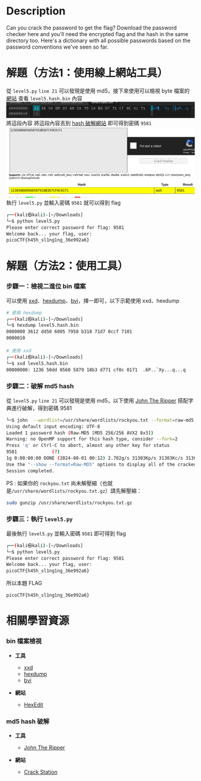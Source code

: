 # Description
Can you crack the password to get the flag? Download the password checker here and you'll need the encrypted flag and the hash in the same directory too. Here's a dictionary with all possible passwords based on the password conventions we've seen so far.


# 解題（方法1：使用線上網站工具）
從 `level5.py` `line 21` 可以發現是使用 md5，接下來使用可以檢視 byte 檔案的 [網站](https://hexed.it/) 查看 `level5.hash.bin` 內容
![byte](../assets/PW_Crack5__1.png)
將這段內容
將這段內容丟到 [hash 破解網站](https://crackstation.net/) 即可得到密碼 `9581`
![pqssword](../assets/PW_Crack5__2.png)
執行 `level5.py` 並輸入密碼 `9581` 就可以得到 flag
```bash
┌──(kali㉿kali)-[~/Downloads]
└─$ python level5.py 
Please enter correct password for flag: 9581
Welcome back... your flag, user:
picoCTF{h45h_sl1ng1ng_36e992a6}
```

# 解題（方法2：使用工具）
### 步驟一：檢視二進位 bin 檔案
可以使用 [xxd](../Info/xxd.md)、[hexdump](../Info/hexdump.md)、[bvi](../Info/bvi.md)，擇一即可，以下示範使用 xxd、hexdump
```bash
# 使用 hexdump
┌──(kali㉿kali)-[~/Downloads]
└─$ hexdump level5.hash.bin 
0000000 3612 dd50 6005 7958 b318 71d7 0ccf 7101
0000010

# 使用 xxd
┌──(kali㉿kali)-[~/Downloads]
└─$ xxd level5.hash.bin 
00000000: 1236 50dd 0560 5879 18b3 d771 cf0c 0171  .6P..`Xy...q...q
```

### 步驟二：破解 md5 hash
從 `level5.py` `line 21` 可以發現是使用 md5，以下使用 [John The Ripper](../Info/John%20the%20Ripper.md) 搭配字典進行破解，得到密碼 9581
```bash
└─$ john  --wordlist=/usr/share/wordlists/rockyou.txt --format=raw-md5 hash.txt 
Using default input encoding: UTF-8
Loaded 1 password hash (Raw-MD5 [MD5 256/256 AVX2 8x3])
Warning: no OpenMP support for this hash type, consider --fork=2
Press 'q' or Ctrl-C to abort, almost any other key for status
9581             (?)     
1g 0:00:00:00 DONE (2024-08-01 00:12) 2.702g/s 31303Kp/s 31303Kc/s 31303KC/s 9582162..95782404
Use the "--show --format=Raw-MD5" options to display all of the cracked passwords reliably
Session completed.
```
PS : 如果你的 `rockyou.txt` 尚未解壓縮（也就是`/usr/share/wordlists/rockyou.txt.gz`）請先解壓縮：
```bash
sudo gunzip /usr/share/wordlists/rockyou.txt.gz
```
### 步驟三：執行 `level5.py`
最後執行 `level5.py` 並輸入密碼 `9581` 即可得到 flag
```bash
┌──(kali㉿kali)-[~/Downloads]
└─$ python level5.py                                
Please enter correct password for flag: 9581
Welcome back... your flag, user:
picoCTF{h45h_sl1ng1ng_36e992a6}
```


<!-- flag -->
所以本題 FLAG 
```text
picoCTF{h45h_sl1ng1ng_36e992a6}
```

# 相關學習資源
### bin 檔案檢視
- **工具**
  - [xxd](../Info/xxd.md)  
  - [hexdump](../Info/hexdump.md)  
  - [bvi](../Info/bvi.md)  

- **網站**
  - [HexEdit](https://hexed.it/)  
### md5 hash 破解
- **工具**
  - [John The Ripper](../Info/John%20the%20Ripper.md)  

- **網站**
  - [Crack Station](https://crackstation.net/)  